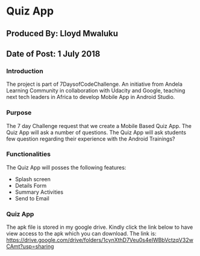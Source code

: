 # Quiz App
## Produced By: Lloyd Mwaluku
## Date of Post: 1 July 2018


### Introduction
The project is part of 7DaysofCodeChallenge. An initiative from Andela Learning Community in collaboration with Udacity and Google, teaching next tech leaders in Africa to develop Mobile App in Android Studio.

### Purpose
The 7 day Challenge request that we create a Mobile Based Quiz App. The Quiz App will ask a number of questions.
The Quiz App will ask students few question regarding their experience with the Android Trainings?

### Functionalities
The Quiz App will posses the following features:
<ul>
  <li>Splash screen</li>
  <li>Details Form</li>
  <li>Summary Activities</li>
  <li>Send to Email</li>
</ul>

### Quiz App
The apk file is stored in my google drive. Kindly click the link below to have view access to the apk which you can download.
The link is: https://drive.google.com/drive/folders/1cynXthD7Veu0s4eIWBbVctzqV32wCAmt?usp=sharing

